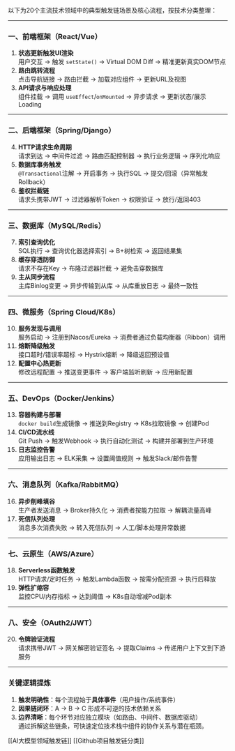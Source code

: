 以下为20个主流技术领域中的典型触发链场景及核心流程，按技术分类整理：

---

### **一、前端框架（React/Vue）**
1. **状态更新触发UI渲染**  
用户交互 → 触发 `setState()` → Virtual DOM Diff → 精准更新真实DOM节点  
2. **路由跳转流程**  
点击导航链接 → 路由拦截 → 加载对应组件 → 更新URL及视图  
3. **API请求与响应处理**  
组件挂载 → 调用 `useEffect`/`onMounted` → 异步请求 → 更新状态/展示Loading  

---

### **二、后端框架（Spring/Django）**
4. **HTTP请求生命周期**  
请求到达 → 中间件过滤 → 路由匹配控制器 → 执行业务逻辑 → 序列化响应  
5. **数据库事务触发**  
`@Transactional`注解 → 开启事务 → 执行SQL → 提交/回滚（异常触发Rollback）  
6. **鉴权拦截链**  
请求头携带JWT → 过滤器解析Token → 权限验证 → 放行/返回403  

---

### **三、数据库（MySQL/Redis）**
7. **索引查询优化**  
SQL执行 → 查询优化器选择索引 → B+树检索 → 返回结果集  
8. **缓存穿透防御**  
请求不存在Key → 布隆过滤器拦截 → 避免击穿数据库  
9. **主从同步流程**  
主库Binlog变更 → 异步传输到从库 → 从库重放日志 → 最终一致性  

---

### **四、微服务（Spring Cloud/K8s）**
10. **服务发现与调用**  
服务启动 → 注册到Nacos/Eureka → 消费者通过负载均衡器（Ribbon）调用  
11. **熔断降级触发**  
接口超时/错误率超标 → Hystrix熔断 → 降级返回预设值  
12. **配置中心热更新**  
修改远程配置 → 推送变更事件 → 客户端监听刷新 → 应用新配置  

---

### **五、DevOps（Docker/Jenkins）**
13. **容器构建与部署**  
`docker build`生成镜像 → 推送到Registry → K8s拉取镜像 → 创建Pod  
14. **CI/CD流水线**  
Git Push → 触发Webhook → 执行自动化测试 → 构建并部署到生产环境  
15. **日志监控告警**  
应用输出日志 → ELK采集 → 设置阈值规则 → 触发Slack/邮件告警  

---

### **六、消息队列（Kafka/RabbitMQ）**
16. **异步削峰填谷**  
生产者发送消息 → Broker持久化 → 消费者按能力拉取 → 解耦流量高峰  
17. **死信队列处理**  
消息多次消费失败 → 转入死信队列 → 人工/脚本处理异常数据  

---

### **七、云原生（AWS/Azure）**
18. **Serverless函数触发**  
HTTP请求/定时任务 → 触发Lambda函数 → 按需分配资源 → 执行后释放  
19. **弹性扩缩容**  
监控CPU/内存指标 → 达到阈值 → K8s自动增减Pod副本  

---

### **八、安全（OAuth2/JWT）**
20. **令牌验证流程**  
请求携带JWT → 网关解密验证签名 → 提取Claims → 传递用户上下文到下游服务  

---

### **关键逻辑提炼**
1. **触发明确性**：每个流程始于**具体事件**（用户操作/系统事件）  
2. **因果链闭环**：A → B → C 形成不可逆的技术依赖关系  
3. **边界清晰**：每个环节对应独立模块（如路由、中间件、数据库驱动）  
通过拆解这些链条，可快速定位技术栈中组件的协作关系与潜在瓶颈。

[[AI大模型领域触发链]]
[[Github项目触发链分类]]